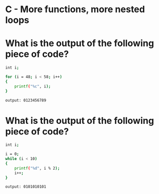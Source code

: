 # C - More functions, more nested loops  
  
#  What is the output of the following piece of code?
```sh
int i;

for (i = 48; i < 58; i++)
{
    printf("%c", i);
}

output: 0123456789
```   
# What is the output of the following piece of code?  
```sh
int i;

i = 0;
while (i < 10)
{
    printf("%d", i % 2);
    i++;
}

output: 0101010101
```   
